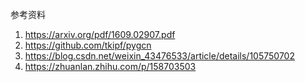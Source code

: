 参考资料
1. https://arxiv.org/pdf/1609.02907.pdf
2. https://github.com/tkipf/pygcn
3. https://blog.csdn.net/weixin_43476533/article/details/105750702
4. https://zhuanlan.zhihu.com/p/158703503